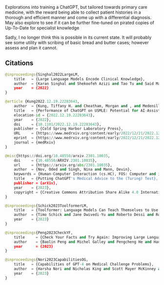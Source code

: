 Explorations into training a ChatGPT, but tailored towards primary care medicine, with the reward being able to collect patient histories in a thorough and efficient manner and come up with a differential diagnosis. May also explore to see if it can be further fine-tuned on pirated copies of Up-To-Date for specialist knowledge

Sadly, I no longer think this is possible in its current state. It will probably see some utility with scribing of basic bread and butter cases; however assess and plan it cannot.

## Citations

```py
@inproceedings{Singhal2022LargeLM,
    title   = {Large Language Models Encode Clinical Knowledge},
    author  = {Karan Singhal and Shekoofeh Azizi and Tao Tu and Said Mahdavi and Jason Lee Kai Wei and Hyung Won Chung and Nathan Scales and Ajay Kumar Tanwani and Heather J. Cole-Lewis and Stephen J. Pfohl and P A Payne and Martin G. Seneviratne and Paul Gamble and Chris Kelly and Nathaneal Scharli and Aakanksha Chowdhery and P. D. Mansfield and Blaise Ag{\"u}era y Arcas and Dale R. Webster and Greg S. Corrado and Y. Matias and Katherine Hui-Ling Chou and Juraj Gottweis and Nenad Toma{\vs}ev and Yun Liu and Alvin Rajkomar and Jo{\"e}lle K. Barral and Christopher Semturs and Alan Karthikesalingam and Vivek Natarajan},
    year    = {2022}
}
```

```py
@article {Kung2022.12.19.22283643,
    author  = {Kung, Tiffany H. and Cheatham, Morgan and , and Medenilla, Arielle and Sillos, Czarina and De Leon, Lorie and Elepa{\~n}o, Camille and Madriaga, Maria and Aggabao, Rimel and Diaz-Candido, Giezel and Maningo, James and Tseng, Victor},
    title   = {Performance of ChatGPT on USMLE: Potential for AI-Assisted Medical Education Using Large Language Models},
    elocation-id = {2022.12.19.22283643},
    year    = {2022},
    doi     = {10.1101/2022.12.19.22283643},
    publisher = {Cold Spring Harbor Laboratory Press},
    URL     = {https://www.medrxiv.org/content/early/2022/12/21/2022.12.19.22283643},
    eprint  = {https://www.medrxiv.org/content/early/2022/12/21/2022.12.19.22283643.full.pdf},
    journal = {medRxiv}
}
```

```py
@misc{https://doi.org/10.48550/arxiv.2301.10035,
    doi     = {10.48550/ARXIV.2301.10035},
    url     = {https://arxiv.org/abs/2301.10035},
    author  = {Nov, Oded and Singh, Nina and Mann, Devin},
    keywords = {Human-Computer Interaction (cs.HC), FOS: Computer and information sciences, FOS: Computer and information sciences},
    title   = {Putting ChatGPT's Medical Advice to the (Turing) Test},
    publisher = {arXiv},
    year    = {2023},  
    copyright = {Creative Commons Attribution Share Alike 4.0 International}
}
```

```py
@inproceedings{Schick2023ToolformerLM,
    title   = {Toolformer: Language Models Can Teach Themselves to Use Tools},
    author  = {Timo Schick and Jane Dwivedi-Yu and Roberto Dessi and Roberta Raileanu and Maria Lomeli and Luke Zettlemoyer and Nicola Cancedda and Thomas Scialom},
    year    = {2023}
}
```

```py
@inproceedings{Peng2023CheckYF,
    title     = {Check Your Facts and Try Again: Improving Large Language Models with External Knowledge and Automated Feedback},
    author    = {Baolin Peng and Michel Galley and Pengcheng He and Hao Cheng and Yujia Xie and Yu Hu and Qiuyuan Huang and Lars Lid{\'e}n and Zhou Yu and Weizhu Chen and Jianfeng Gao},
    year      = {2023}
}
```

```py
@inproceedings{Nori2023CapabilitiesOG,
    title   = {Capabilities of GPT-4 on Medical Challenge Problems},
    author  = {Harsha Nori and Nicholas King and Scott Mayer McKinney and Dean Carignan and Eric Horvitz},
    year    = {2023}
}
```
